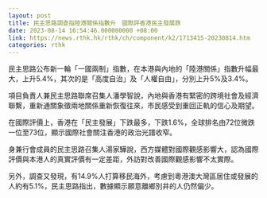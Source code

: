 ```yaml
---
layout: post
title: 民主思路調查指陸港關係指數升　國際評香港民主發展跌
date: 2023-08-14 16:54:46.000000000 +08:00
link: https://news.rthk.hk/rthk/ch/component/k2/1713415-20230814.htm
categories: rthk
---
```


民主思路公布新一輪「一國兩制」指數，在本港與內地的「陸港關係」指數升幅最大，上升5.4%，其次的是「高度自治」及「人權自由」，分別上升5%及3.4%。

項目負責人兼民主思路聯席召集人潘學智說，內地與香港有緊密的跨境社會及經濟聯繫，重新通關象徵兩地關係重新恢復往來，市民感受到重回正軌的信心及期望。

在國際評價上，香港在「民主發展」下跌最多，下跌1.6%，全球排名由72位微跌一位至73位，顯示國際社會關注香港的政治光譜收窄。

身兼行會成員的民主思路召集人湯家驊說，西方媒體對國際觀感影響大，認為國際評價與本港人的真實評價有一定差距，外訪對改善國際觀感影響不太實際。

另外，調查又發現，有14.9%人打算移民海外，考慮到粵港澳大灣區居住或發展的人約有5.1%，民主思路指出，數據顯示願意離鄉別井的人仍然偏少。
